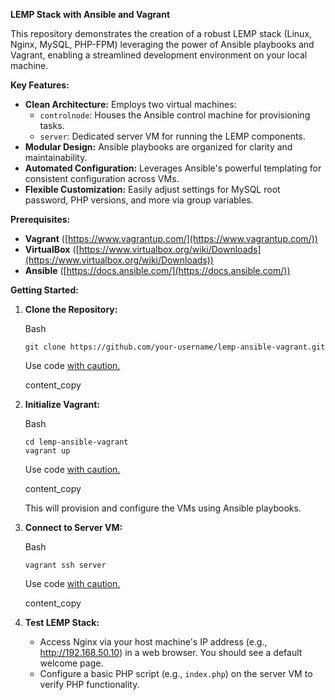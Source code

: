 
**LEMP Stack with Ansible and Vagrant**

This repository demonstrates the creation of a robust LEMP stack (Linux, Nginx, MySQL, PHP-FPM) leveraging the power of Ansible playbooks and Vagrant, enabling a streamlined development environment on your local machine.

**Key Features:**

-   **Clean Architecture:** Employs two virtual machines:
    -   `controlnode`: Houses the Ansible control machine for provisioning tasks.
    -   `server`: Dedicated server VM for running the LEMP components.
-   **Modular Design:** Ansible playbooks are organized for clarity and maintainability.
-   **Automated Configuration:** Leverages Ansible's powerful templating for consistent configuration across VMs.
-   **Flexible Customization:** Easily adjust settings for MySQL root password, PHP versions, and more via group variables.

**Prerequisites:**

-   **Vagrant** ([https://www.vagrantup.com/](https://www.vagrantup.com/))
-   **VirtualBox** ([https://www.virtualbox.org/wiki/Downloads](https://www.virtualbox.org/wiki/Downloads))
-   **Ansible** ([https://docs.ansible.com/](https://docs.ansible.com/))

**Getting Started:**

1.  **Clone the Repository:**
    
    Bash
    
    ```
    git clone https://github.com/your-username/lemp-ansible-vagrant.git
    
    ```
    
    Use code [with caution.](/faq#coding)
    
    content_copy
    
2.  **Initialize Vagrant:**
    
    Bash
    
    ```
    cd lemp-ansible-vagrant
    vagrant up
    
    ```
    
    Use code [with caution.](/faq#coding)
    
    content_copy
    
    This will provision and configure the VMs using Ansible playbooks.
    
3.  **Connect to Server VM:**
    
    Bash
    
    ```
    vagrant ssh server
    
    ```
    
    Use code [with caution.](/faq#coding)
    
    content_copy
    
4.  **Test LEMP Stack:**
    
    -   Access Nginx via your host machine's IP address (e.g., http://192.168.50.10) in a web browser. You should see a default welcome page.
    -   Configure a basic PHP script (e.g.,  `index.php`) on the server VM to verify PHP functionality.
